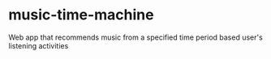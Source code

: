 # music-time-machine
Web app that recommends music from a specified time period based user's listening activities
